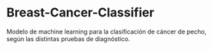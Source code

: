 # Breast-Cancer-Classifier
Modelo de machine learning para la clasificación de cáncer de pecho, según las distintas pruebas de diagnóstico.
